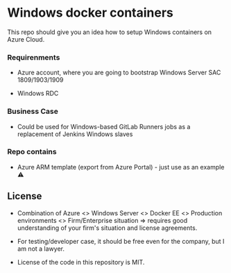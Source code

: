 # Windows docker containers

This repo should give you an idea how to setup Windows containers on Azure Cloud. 

### Requirenments

- Azure account, where you are going to bootstrap Windows Server SAC 1809/1903/1909

- Windows RDC

### Business Case

- Could be used for Windows-based GitLab Runners jobs as a replacement of Jenkins Windows slaves

### Repo contains

- Azure ARM template (export from Azure Portal) - just use as an example :warning:

## License

- Combination of Azure <> Windows Server <> Docker EE <> Production environments <> Firm/Enterprise situation => requires 
good understanding of your firm's situation and license agreements. 

- For testing/developer case, it should be free even for the company, but I am not a lawyer.

- License of the code in this repository is MIT.
